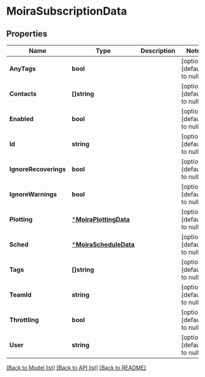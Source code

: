 # MoiraSubscriptionData

## Properties
Name | Type | Description | Notes
------------ | ------------- | ------------- | -------------
**AnyTags** | **bool** |  | [optional] [default to null]
**Contacts** | **[]string** |  | [optional] [default to null]
**Enabled** | **bool** |  | [optional] [default to null]
**Id** | **string** |  | [optional] [default to null]
**IgnoreRecoverings** | **bool** |  | [optional] [default to null]
**IgnoreWarnings** | **bool** |  | [optional] [default to null]
**Plotting** | [***MoiraPlottingData**](moira.PlottingData.md) |  | [optional] [default to null]
**Sched** | [***MoiraScheduleData**](moira.ScheduleData.md) |  | [optional] [default to null]
**Tags** | **[]string** |  | [optional] [default to null]
**TeamId** | **string** |  | [optional] [default to null]
**Throttling** | **bool** |  | [optional] [default to null]
**User** | **string** |  | [optional] [default to null]

[[Back to Model list]](../README.md#documentation-for-models) [[Back to API list]](../README.md#documentation-for-api-endpoints) [[Back to README]](../README.md)

